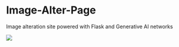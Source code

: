 # Image-Alter-Page
Image alteration site powered with Flask and Generative AI networks


![](https://github.com/jamiemitch121/Image-Alter-Page/blob/main/Site%20Preview.gif)
